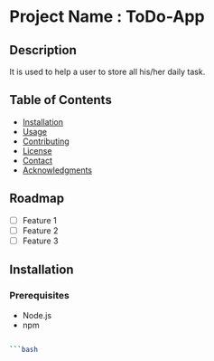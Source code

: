 # Project Name : ToDo-App

## Description
 It is used to help a user to store all his/her daily task.

 ## Table of Contents
- [Installation](#installation)
- [Usage](#usage)
- [Contributing](#contributing)
- [License](#license)
- [Contact](#contact)
- [Acknowledgments](#acknowledgments)


## Roadmap
- [ ] Feature 1
- [ ] Feature 2
- [ ] Feature 3

## Installation
### Prerequisites
- Node.js
- npm

```bash

```bash